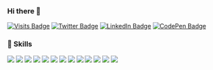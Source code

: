 ### Hi there 👋


[![Visits Badge](https://badges.pufler.dev/visits/ehsanshojaeiiii/ehsanshojaeiiii)]()
[![Twitter Badge](https://img.shields.io/badge/Twitter-Profile-informational?style=flat&logo=twitter&logoColor=white&color=1CA2F1)](https://twitter.com/EhsanShojaeiiii)
[![LinkedIn Badge](https://img.shields.io/badge/LinkedIn-Profile-informational?style=flat&logo=linkedin&logoColor=white&color=0D76A8)](https://www.linkedin.com/in/ehsan-shojaei-2567bb181/)
[![CodePen Badge](https://img.shields.io/badge/CodePen-Profile-informational?style=flat&logo=codepen&logoColor=white&color=black)](https://codepen.io/KamyabAbedi)


### 💼 Skills
![](https://img.shields.io/badge/Code-Python-informational?style=flat&logo=Python&logoColor=white&color=37367b)
![](https://img.shields.io/badge/Code-Solidity-informational?style=flat&logo=Solidity&logoColor=white&color=37367b)
![](https://img.shields.io/badge/Code-Etheruem-informational?style=flat&logo=Etheruem&logoColor=white&color=37367b)
![](https://img.shields.io/badge/Code-Nodejs-informational?style=flat&logo=nodedotjs&logoColor=white&color=37367b)
![](https://img.shields.io/badge/Code-Go-informational?style=flat&logo=Go&logoColor=white&color=37367b)
![](https://img.shields.io/badge/Code-Java-informational?style=flat&logo=Java&logoColor=white&color=37367b)
![](https://img.shields.io/badge/Code-React-informational?style=flat&logo=react&logoColor=white&color=37367b)
![](https://img.shields.io/badge/Code-JavaScript-informational?style=flat&logo=JavaScript&logoColor=white&color=37367b)
![](https://img.shields.io/badge/Code-TypeScript-informational?style=flat&logo=TypeScript&logoColor=white&color=37367b)
![](https://img.shields.io/badge/Code-MongoDB-informational?style=flat&logo=MongoDB&logoColor=white&color=37367b)
![](https://img.shields.io/badge/Code-PostgreSQL-informational?style=flat&logo=PostgreSQL&logoColor=white&color=37367b)
![](https://img.shields.io/badge/Code-Docker-informational?style=flat&logo=Docker&logoColor=white&color=37367b)
![](https://img.shields.io/badge/Code-Git-informational?style=flat&logo=Git&logoColor=white&color=37367b)

<!--
**ehsanshojaeiiii/ehsanshojaeiiii** is a ✨ _special_ ✨ repository because its `README.md` (this file) appears on your GitHub profile.

Here are some ideas to get you started:

- 🔭 I’m currently working on ...
- 🌱 I’m currently learning ...
- 👯 I’m looking to collaborate on ...
- 🤔 I’m looking for help with ...
- 💬 Ask me about ...
- 📫 How to reach me: ...
- 😄 Pronouns: ...
- ⚡ Fun fact: ...
-->
